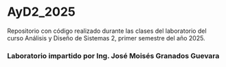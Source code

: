 # AyD2_2025
Repositorio con código realizado durante las clases del laboratorio del curso Análisis y Diseño de Sistemas 2, primer semestre del año 2025.
### Laboratorio impartido por Ing. José Moisés Granados Guevara
